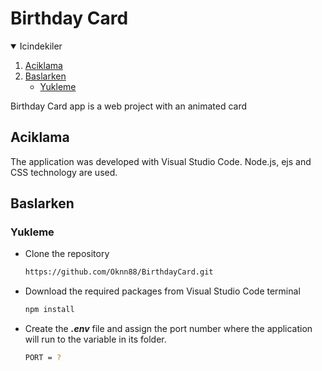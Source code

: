 

# Birthday Card

<!-- Icindekiler -->
<details open="open">
  <summary>Icindekiler</summary>
  <ol>
    <li><a href="#aciklama">Aciklama</a></li>
    <li>
      <a href="#baslarken">Baslarken</a>
      <ul>
        <li><a href="#yukleme">Yukleme</a></li>
      </ul>
    </li>
  </ol>
</details>    

Birthday Card app is a web project with an animated card

## Aciklama
The application was developed with Visual Studio Code. Node.js, ejs and CSS technology are used.

## Baslarken


### Yukleme
* Clone the repository
   ```sh
   https://github.com/Oknn88/BirthdayCard.git
   ```
* Download the required packages from Visual Studio Code terminal
   ```sh
   npm install
   ```
* Create the **_.env_** file and assign the port number where the application will run to the variable in its folder.
   ```sh
   PORT = ?
   ```

